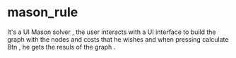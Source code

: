 # mason_rule
It's a UI Mason solver , the user interacts with a UI interface to build the graph with the nodes and costs that he wishes and when pressing calculate Btn , he gets the resuls of the graph .
